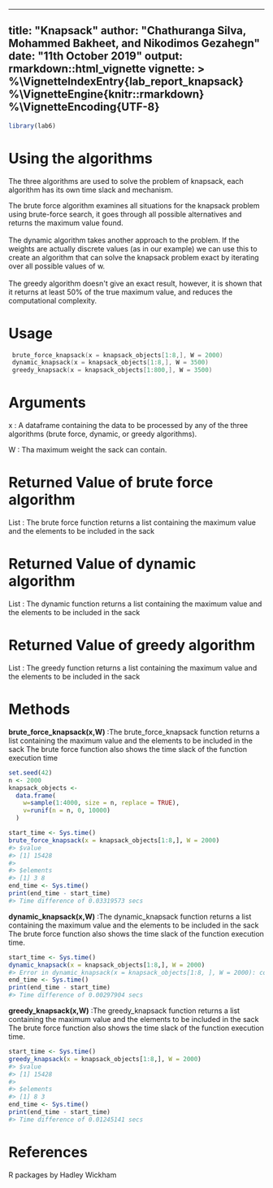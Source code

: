 
---
title: "Knapsack"
author: "Chathuranga Silva, Mohammed Bakheet, and Nikodimos Gezahegn"
date: "11th October 2019"
output: rmarkdown::html_vignette
vignette: >
  %\VignetteIndexEntry{lab_report_knapsack}
  %\VignetteEngine{knitr::rmarkdown}
  %\VignetteEncoding{UTF-8}
---




```r
library(lab6)
```


# Using the algorithms

The three algorithms are used to solve the problem of knapsack, each algorithm has its own time slack and mechanism.  <br />  

The brute force algorithm examines all situations for the knapsack problem using brute-force search, it goes through all possible alternatives and returns the maximum value found.   <br />  
The dynamic algorithm takes another approach to the problem. If the weights are actually discrete values (as in our example) we can use this to create an algorithm that can solve the knapsack problem exact by iterating over all possible values of w.  <br />  
The greedy algorithm doesn't give an exact result, however, it is shown that it returns at least 50% of the true maximum value, and reduces the computational complexity.  <br/>  
# Usage
```c
 brute_force_knapsack(x = knapsack_objects[1:8,], W = 2000)
 dynamic_knapsack(x = knapsack_objects[1:8,], W = 3500)
 greedy_knapsack(x = knapsack_objects[1:800,], W = 3500)
```

# Arguments

x
  : A dataframe containing the data to be processed by any of the three algorithms (brute force, dynamic, or greedy algorithms).
  
W
  : Tha maximum weight the sack can contain.

# Returned Value of brute force algorithm

List
  : The brute force function returns a list containing the maximum value and the elements to be included in the sack
  
# Returned Value of dynamic algorithm
 List
  : The dynamic function returns a list containing the maximum value and the elements to be included in the sack

# Returned Value of greedy algorithm

 List
  : The greedy function returns a list containing the maximum value and the elements to be included in the sack
  

# Methods

**brute_force_knapsack(x,W)**
  :The brute_force_knapsack function returns a list containing the maximum value and the elements to be included in the sack
   The brute force function also shows the time slack of the function execution time

```r
set.seed(42)
n <- 2000
knapsack_objects <-
  data.frame(
    w=sample(1:4000, size = n, replace = TRUE),
    v=runif(n = n, 0, 10000)
  )

start_time <- Sys.time()
brute_force_knapsack(x = knapsack_objects[1:8,], W = 2000)
#> $value
#> [1] 15428
#> 
#> $elements
#> [1] 3 8
end_time <- Sys.time()
print(end_time - start_time)
#> Time difference of 0.03319573 secs
```

**dynamic_knapsack(x,W)**
    :The dynamic_knapsack function returns a list containing the maximum value and the elements to be included in the sack
   The brute force function also shows the time slack of the function execution time.

```r
start_time <- Sys.time()
dynamic_knapsack(x = knapsack_objects[1:8,], W = 2000)
#> Error in dynamic_knapsack(x = knapsack_objects[1:8, ], W = 2000): could not find function "dynamic_knapsack"
end_time <- Sys.time()
print(end_time - start_time)
#> Time difference of 0.00297904 secs
```

**greedy_knapsack(x,W)**
  :The greedy_knapsack function returns a list containing the maximum value and the elements to be included in the sack
   The brute force function also shows the time slack of the function execution time.

```r
start_time <- Sys.time()
greedy_knapsack(x = knapsack_objects[1:8,], W = 2000)
#> $value
#> [1] 15428
#> 
#> $elements
#> [1] 8 3
end_time <- Sys.time()
print(end_time - start_time)
#> Time difference of 0.01245141 secs
```

# References

R packages by Hadley Wickham 

